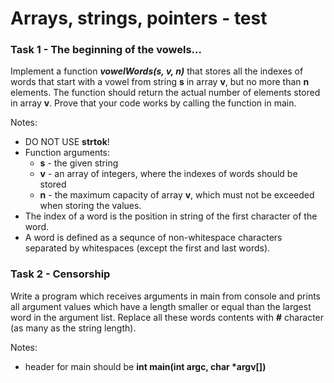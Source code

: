 # Arrays, strings, pointers - test

### Task 1 - The beginning of the vowels...
Implement a function ***vowelWords(s, v, n)*** that stores all the indexes of words that start with a vowel from string **s** in array **v**, but no more than **n** elements. The function should return the actual number of elements stored in array **v**. Prove that your code works by calling the function in main.

Notes:
- DO NOT USE **strtok**!
- Function arguments:
  - **s** - the given string
  - **v** - an array of integers, where the indexes of words should be stored
  - **n** - the maximum capacity of array **v**, which must not be exceeded when storing the values.
- The index of a word is the position in string of the first character of the word.
- A word is defined as a sequnce of non-whitespace characters separated by whitespaces (except the first and last words).

### Task 2 - Censorship

Write a program which receives arguments in main from console and prints all argument values which have a length smaller or equal than the largest word in the argument list. Replace all these words contents with **#** character (as many as the string length).

Notes:
- header for main should be **int main(int argc, char \*argv[])**

